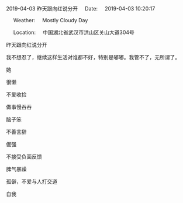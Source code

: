 2019-04-03 昨天跟向红说分开     Date:     2019-04-03 10:20:17

     Weather:     Mostly Cloudy Day

     Location:     中国湖北省武汉市洪山区关山大道304号

昨天跟向红说分开

我不想忍了，继续这样生活对谁都不好，特别是嘟嘟。我管不了，无所谓了。

她

很懒

不爱收捡

做事慢吞吞

脑子笨

不善言辞

倔强

不接受负面反馈

脾气暴躁

孤僻，不爱与人打交道

自我

